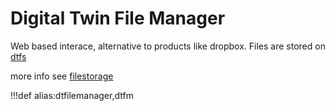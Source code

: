# Digital Twin File Manager

Web based interace, alternative to products like dropbox.
Files are stored on [dtfs](dtfs)

more info see [filestorage](aydo)

!!!def alias:dtfilemanager,dtfm